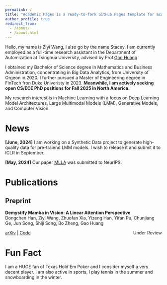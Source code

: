 ```yaml
---
permalink: /
title: "Academic Pages is a ready-to-fork GitHub Pages template for academic personal websites"
author_profile: true
redirect_from: 
  - /about/
  - /about.html
---
```


Hello, my name is Ziyi Wang, I also go by the name Stacey. I am currently employed as a full-time research assistant in the Department of Automization at Tsinghua University, advised by Prof.[Gao Huang](https://www.gaohuang.net/). 

I obtained my Bachelor of Science degree in Mathematics and Business Administration, concentrating in Big Data Analytics, from University of Orgeon in 2020. I further pursued a Master of Engineering degree in FinTech fron Duke Univeristy in 2023. **Meanwhile, I am actively seeking open CS/ECE PhD positions for Fall 2025 in North America.**
 
My research interest is in Machine Learning with a focus on Deep Learning Model Architectures, Large Multimodal Models (LMM), Generative Models, and Computer Vision. 

News
======
**[June, 2024]** I am working on a Synthetic Data project to generate high-quality data for pre-traiend LMM models. I wish to release it and submit it to ICLR in September. 

**[May, 2024]** Our paper [MLLA](https://arxiv.org/abs/2405.16605) was submitted to NeurIPS.

Publications
======
## Preprint
**Demystify Mamba in Vision: A Linear Attention Perspective**<br>
Dongchen Han, Ziyi Wang, Zhuofan Xia, Yizeng Han, Yifan Pu, Chunjiang Ge, Jun Song, Shiji Song, Bo Zheng, Gao Huang<br>
<p style="margin-top: 0; padding-top: 0; align:left;">
  <a href="https://arxiv.org/abs/2405.16605">arXiv</a> | 
  <a href="https://github.com/LeapLabTHU/MLLA">Code</a>
  <span style="float:right;">Under Review</span>
</p>

Fun Fact
======
I am a HUGE fan of Texas Hold'Em Poker and I consider myself a very decent player. I am also active in sports, I play tennis in the summer and snowboarding in the winter. 

